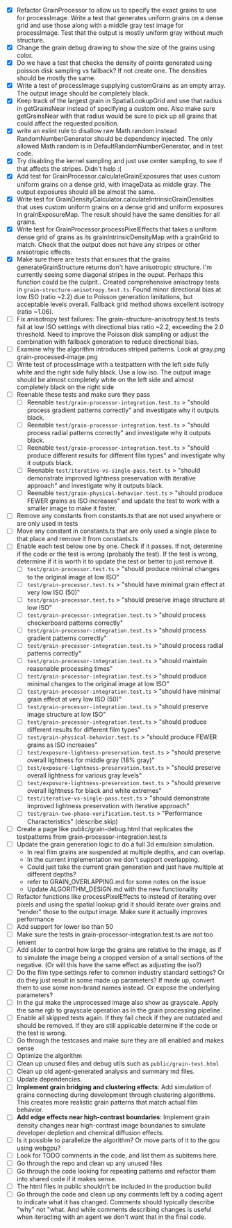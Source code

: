 - [x] Refactor GrainProcessor to allow us to specify the exact grains to use for processImage. Write a test that generates uniform grains on a dense grid and use those along with a middle gray test image for processImage. Test that the output is mostly uniform gray without much structure.
- [x] Change the grain debug drawing to show the size of the grains using color.
- [x] Do we have a test that checks the density of points generated using poisson disk sampling vs fallback? If not create one. The densities should be mostly the same.
- [x] Write a test of processImage supplying customGrains as an empty array. The output image should be completely black.
- [x] Keep track of the largest grain in SpatialLookupGrid and use that radius in getGrainsNear instead of specifying a custom one. Also make sure getGrainsNear with that radius would be sure to pick up all grains that could affect the requested position.
- [x] write an eslint rule to disallow raw Math.random instead RandomNumberGenerator should be dependency injected. The only allowed Math.random is in DefaultRandomNumberGenerator, and in test code.
- [x] Try disabling the kernel sampling and just use center sampling, to see if that affects the stripes.
  Didn't help :(
- [x] Add test for GrainProcessor.calculateGrainExposures that uses custom uniform grains on a dense grid, with imageData as middle gray. The output exposures should all be almost the same.
- [x] Write test for GrainDensityCalculator.calculateIntrinsicGrainDensities that uses custom uniform grains on a dense grid and uniform exposures in grainExposureMap. The result should have the same densities for all grains.
- [x] Write test for GrainProcessor.processPixelEffects that takes a uniform dense grid of grains as its grainIntrinsicDensityMap with a grainGrid to match. Check that the output does not have any stripes or other anisotropic effects.
- [x] Make sure there are tests that ensures that the grains generateGrainStructure returns don't have anisotropic structure. I'm currently seeing some diagonal stripes in the ouput. Perhaps this function could be the culprit..
  Created comprehensive anisotropy tests in `grain-structure-anisotropy.test.ts`. Found minor directional bias at low ISO (ratio ~2.2) due to Poisson generation limitations, but acceptable levels overall. Fallback grid method shows excellent isotropy (ratio ~1.06).
- [ ] Fix anisotropy test failures: The grain-structure-anisotropy.test.ts tests fail at low ISO settings with directional bias ratio ~2.2, exceeding the 2.0 threshold. Need to improve the Poisson disk sampling or adjust the combination with fallback generation to reduce directional bias.
- [ ] Examine why the algorithm introduces striped patterns. Look at gray.png grain-processed-image.png
- [ ] Write test of processImage with a testpattern with the left side fully white and the right side fully black. Use a low iso. The output image should be almost completely white on the left side and almost completely black on the right side
- [ ] Reenable these tests and make sure they pass
  - [ ] Reenable `test/grain-processor-integration.test.ts` > "should process gradient patterns correctly" and investigate why it outputs black.
  - [ ] Reenable `test/grain-processor-integration.test.ts` > "should process radial patterns correctly" and investigate why it outputs black.
  - [ ] Reenable `test/grain-processor-integration.test.ts` > "should produce different results for different film types" and investigate why it outputs black.
  - [ ] Reenable `test/iterative-vs-single-pass.test.ts` > "should demonstrate improved lightness preservation with iterative approach" and investigate why it outputs black.
  - [ ] Reenable `test/grain-physical-behavior.test.ts` > "should produce FEWER grains as ISO increases" and update the test to work with a smaller image to make it faster.
- [ ] Remove any constants from constants.ts that are not used anywhere or are only used in tests
- [ ] Move any constant in constants.ts that are only used a single place to that place and remove it from constants.ts
- [ ] Enable each test below one by one. Check if it passes. If not, determine if the code or the test is wrong (probably the test). If the test is wrong, determine if it is worth it to update the test or better to just remove it.
  - [ ] `test/grain-processor.test.ts` > "should produce minimal changes to the original image at low ISO"
  - [ ] `test/grain-processor.test.ts` > "should have minimal grain effect at very low ISO (50)"
  - [ ] `test/grain-processor.test.ts` > "should preserve image structure at low ISO"
  - [ ] `test/grain-processor-integration.test.ts` > "should process checkerboard patterns correctly"
  - [ ] `test/grain-processor-integration.test.ts` > "should process gradient patterns correctly"
  - [ ] `test/grain-processor-integration.test.ts` > "should process radial patterns correctly"
  - [ ] `test/grain-processor-integration.test.ts` > "should maintain reasonable processing times"
  - [ ] `test/grain-processor-integration.test.ts` > "should produce minimal changes to the original image at low ISO"
  - [ ] `test/grain-processor-integration.test.ts` > "should have minimal grain effect at very low ISO (50)"
  - [ ] `test/grain-processor-integration.test.ts` > "should preserve image structure at low ISO"
  - [ ] `test/grain-processor-integration.test.ts` > "should produce different results for different film types"
  - [ ] `test/grain-physical-behavior.test.ts` > "should produce FEWER grains as ISO increases"
  - [ ] `test/exposure-lightness-preservation.test.ts` > "should preserve overall lightness for middle gray (18% gray)"
  - [ ] `test/exposure-lightness-preservation.test.ts` > "should preserve overall lightness for various gray levels"
  - [ ] `test/exposure-lightness-preservation.test.ts` > "should preserve overall lightness for black and white extremes"
  - [ ] `test/iterative-vs-single-pass.test.ts` > "should demonstrate improved lightness preservation with iterative approach"
  - [ ] `test/grain-two-phase-verification.test.ts` > "Performance Characteristics" (describe.skip)
- [ ] Create a page like public/grain-debug.html that replicates the testpatterns from grain-processor-integration.test.ts
- [ ] Update the grain generation logic to do a full 3d emulsion simulation.
  - In real film grains are suspended at multiple depths, and can overlap.
  - In the current implementation we don't support overlapping.
  - Could just take the current grain generation and just have multiple at different depths?
  - refer to GRAIN_OVERLAPPING.md for some notes on the issue
  - Update ALGORITHM_DESIGN.md with the new functionality
- [ ] Refactor functions like processPixelEffects to instead of iterating over pixels and using the spatial lookup grid it should iterate over grains and "render" those to the output image. Make sure it actually improves performance
- [ ] Add support for lower iso than 50
- [ ] Make sure the tests in grain-processor-integration.test.ts are not too lenient
- [ ] Add slider to control how large the grains are relative to the image, as if to simulate the image being a cropped version of a small sections of the negative. (Or will this have the same effect as adjusting the iso?)
- [ ] Do the film type settings refer to common industry standard settings? Or do they just result in some made up parameters? If made up, convert them to use some non-brand names instead. Or expose the underlying parameters?
- [ ] In the gui make the unprocessed image also show as grayscale. Apply the same rgb to grayscale operation as in the grain processing pipeline.
- [ ] Enable all skipped tests again. If they fail check if they are outdated and should be removed. If they are still applicable determine if the code or the test is wrong.
- [ ] Go through the testcases and make sure they are all enabled and makes sense
- [ ] Optimize the algorithm
- [ ] Clean up unused files and debug utils such as `public/grain-test.html`
- [ ] Clean up old agent-generated analysis and summary md files.
- [ ] Update dependencies.
- [ ] **Implement grain bridging and clustering effects**: Add simulation of grains connecting during development through clustering algorithms. This creates more realistic grain patterns that match actual film behavior.
- [ ] **Add edge effects near high-contrast boundaries**: Implement grain density changes near high-contrast image boundaries to simulate developer depletion and chemical diffusion effects.
- [ ] Is it possible to parallelize the algorithm? Or move parts of it to the gpu using webgpu?
- [ ] Look for TODO comments in the code, and list them as subitems here.
- [ ] Go through the repo and clean up any unused files
- [ ] Go through the code looking for repeating patterns and refactor them into shared code if it makes sense.
- [ ] The html files in public shouldn't be included in the production build
- [ ] Go through the code and clean up any comments left by a coding agent to indicate what it has changed. Comments should typically describe "why" not "what. And while comments describing changes is useful when iteracting with an agent we don't want that in the final code.
